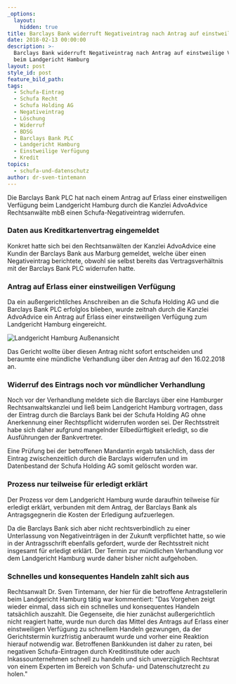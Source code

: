 ```yaml
---
_options:
  layout:
    hidden: true
title: Barclays Bank widerruft Negativeintrag nach Antrag auf einstweilige Verfügung
date: 2018-02-13 00:00:00
description: >-
  Barclays Bank widerruft Negativeintrag nach Antrag auf einstweilige Verfügung
  beim Landgericht Hamburg
layout: post
style_id: post
feature_bild_path:
tags:
  - Schufa-Eintrag
  - Schufa Recht
  - Schufa Holding AG
  - Negativeintrag
  - Löschung
  - Widerruf
  - BDSG
  - Barclays Bank PLC
  - Landgericht Hamburg
  - Einstweilige Verfügung
  - Kredit
topics:
  - schufa-und-datenschutz
author: dr-sven-tintemann
---
```


Die Barclays Bank PLC hat nach einem Antrag auf Erlass einer einstweiligen Verfügung beim Landgericht Hamburg durch die Kanzlei AdvoAdvice Rechtsanwälte mbB einen Schufa-Negativeintrag widerrufen.

### Daten aus Kreditkartenvertrag eingemeldet

Konkret hatte sich bei den Rechtsanwälten der Kanzlei AdvoAdvice eine Kundin der Barclays Bank aus Marburg gemeldet, welche über einen Negativeintrag berichtete, obwohl sie selbst bereits das Vertragsverhältnis mit der Barclays Bank PLC widerrufen hatte.

### Antrag auf Erlass einer einstweiligen Verfügung

Da ein außergerichtilches Anschreiben an die Schufa Holding AG und die Barclays Bank PLC erfolglos blieben, wurde zeitnah durch die Kanzlei AdvoAdvice ein Antrag auf Erlass einer einstweiligen Verfügung zum Landgericht Hamburg eingereicht.

![Landgericht Hamburg Außenansicht](/uploads/versions/lg-hamburg-außenansicht-1---x----1280-720x---.JPG)

Das Gericht wollte über diesen Antrag nicht sofort entscheiden und beraumte eine mündliche Verhandlung über den Antrag auf den 16.02.2018 an.

### Widerruf des Eintrags noch vor mündlicher Verhandlung

Noch vor der Verhandlung meldete sich die Barclays über eine Hamburger Rechtsanwaltskanzlei und ließ beim Landgericht Hamburg vortragen, dass der Eintrag durch die Barclays Bank bei der Schufa Holding AG ohne Anerkennung einer Rechtspflicht widerrufen worden sei. Der Rechtsstreit habe sich daher aufgrund mangelnder Eilbedürftigkeit erledigt, so die Ausführungen der Bankvertreter.

Eine Prüfung bei der betroffenen Mandantin ergab tatsächlich, dass der Eintrag zwischenzeitlich durch die Barclays widerrufen und im Datenbestand der Schufa Holding AG somit gelöscht worden war.

### Prozess nur teilweise für erledigt erklärt

Der Prozess vor dem Landgericht Hamburg wurde daraufhin teilweise für erledigt erklärt, verbunden mit dem Antrag, der Barclays Bank als Antragsgegnerin die Kosten der Erledigung aufzuerlegen.

Da die Barclays Bank sich aber nicht rechtsverbindlich zu einer Unterlassung von Negativeinträgen in der Zukunft verpflichtet hatte, so wie in der Antragsschrift ebenfalls gefordert, wurde der Rechtsstreit nicht insgesamt für erledigt erklärt. Der Termin zur mündlichen Verhandlung vor dem Landgericht Hamburg wurde daher bisher nicht aufgehoben.

### Schnelles und konsequentes Handeln zahlt sich aus

Rechtsanwalt Dr. Sven Tintemann, der hier für die betroffene Antragstellerin beim Landgericht Hamburg tätig war kommentiert: "Das Vorgehen zeigt wieder einmal, dass sich ein schnelles und konsequentes Handeln tatsächlich auszahlt. Die Gegenseite, die hier zunächst außergerichtlich nicht reagiert hatte, wurde nun durch das Mittel des Antrags auf Erlass einer einstweiligen Verfügung zu schnellem Handeln gezwungen, da der Gerichtstermin kurzfristig anberaumt wurde und vorher eine Reaktion hierauf notwendig war. Betroffenen Bankkunden ist daher zu raten, bei negativen Schufa-Eintragen durch Kreditinstitute oder auch Inkassounternehmen schnell zu handeln und sich unverzüglich Rechtsrat von einem Experten im Bereich von Schufa- und Datenschutzrecht zu holen."